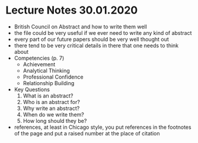 # Lecture Notes 30.01.2020

- British Council on Abstract and how to write them well
- the file could be very useful if we ever need to write any kind of abstract
- every part of our future papers should be very well thought out
- there tend to be very critical details in there that one needs to think about
- Competencies (p. 7)
    - Achievement
    - Analytical Thinking
    - Professional Confidence
    - Relationship Building
- Key Questions
    1. What is an abstract?
    2. Who is an abstract for?
    3. Why write an abstract?
    4. When do we write them?
    5. How long should they be?
- references, at least in Chicago style, you put references in the footnotes of
the page and put a raised number at the place of citation
